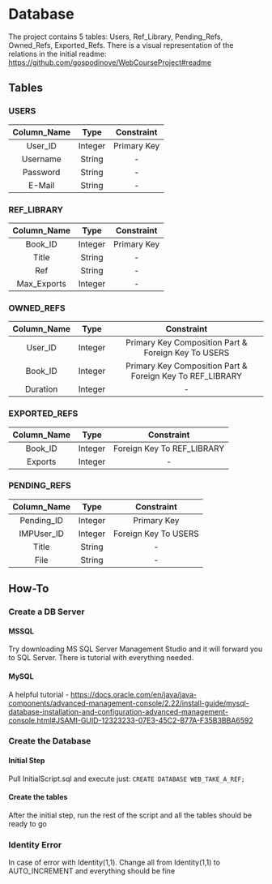 # Database

The project contains 5 tables: Users, Ref_Library, Pending_Refs, Owned_Refs, Exported_Refs. There is a visual representation of the relations in the initial readme: https://github.com/gospodinove/WebCourseProject#readme

## Tables
### USERS
| Column_Name | Type | Constraint |
|:--:|:--:|:--:|
| User_ID | Integer | Primary Key |
| Username | String | - |
| Password | String | - |
| E-Mail | String | - |

### REF_LIBRARY
| Column_Name | Type | Constraint |
|:--:|:--:|:--:|
| Book_ID | Integer | Primary Key |
| Title | String | - |
| Ref | String | - |
| Max_Exports | Integer | - |

### OWNED_REFS
| Column_Name | Type | Constraint |
|:--:|:--:|:--:|
| User_ID | Integer | Primary Key Composition Part & Foreign Key To USERS |
| Book_ID | Integer | Primary Key Composition Part & Foreign Key To REF_LIBRARY |
| Duration | Integer | - |

### EXPORTED_REFS
| Column_Name | Type | Constraint |
|:--:|:--:|:--:|
| Book_ID | Integer | Foreign Key To REF_LIBRARY |
| Exports | Integer | - |

### PENDING_REFS
| Column_Name | Type | Constraint |
|:--:|:--:|:--:|
| Pending_ID | Integer | Primary Key |
| IMPUser_ID | Integer | Foreign Key To USERS |
| Title | String | - |
| File | String | - |

## How-To
### Create a DB Server
#### MSSQL 
Try downloading MS SQL Server Management Studio and it will forward you to SQL Server. There is tutorial with everything needed.
#### MySQL
A helpful tutorial - https://docs.oracle.com/en/java/java-components/advanced-management-console/2.22/install-guide/mysql-database-installation-and-configuration-advanced-management-console.html#JSAMI-GUID-12323233-07E3-45C2-B77A-F35B3BBA6592
### Create the Database
#### Initial Step
Pull InitialScript.sql and execute just:
`CREATE DATABASE WEB_TAKE_A_REF;`
#### Create the tables
After the initial step, run the rest of the script and all the tables should be ready to go
### Identity Error
In case of error with Identity(1,1). Change all from Identity(1,1) to AUTO_INCREMENT and everything should be fine
